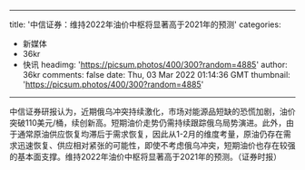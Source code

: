 
---
title: '中信证券：维持2022年油价中枢将显著高于2021年的预测'
categories: 
 - 新媒体
 - 36kr
 - 快讯
headimg: 'https://picsum.photos/400/300?random=4885'
author: 36kr
comments: false
date: Thu, 03 Mar 2022 01:14:36 GMT
thumbnail: 'https://picsum.photos/400/300?random=4885'
---

<div>   
中信证券研报认为，近期俄乌冲突持续激化，市场对能源品短缺的恐慌加剧，油价突破110美元/桶，续创新高。短期油价走势仍需持续跟踪俄乌局势演进。此外，由于通常原油供应恢复均滞后于需求恢复，因此从1-2月的维度考量，原油仍存在需求迅速恢复、供应相对紧张的可能性，即使不考虑俄乌冲突，短期油价也存在较强的基本面支撑。维持2022年油价中枢将显著高于2021年的预测。（证券时报）  
</div>
            